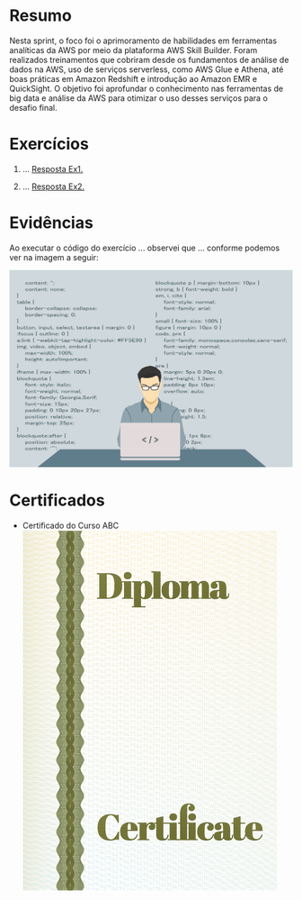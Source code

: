 
# Resumo


Nesta sprint, o foco foi o aprimoramento de habilidades em ferramentas analíticas da AWS por meio da plataforma AWS Skill Builder. Foram realizados treinamentos que cobriram desde os fundamentos de análise de dados na AWS, uso de serviços serverless, como AWS Glue e Athena, até boas práticas em Amazon Redshift e introdução ao Amazon EMR e QuickSight. O objetivo foi aprofundar o conhecimento nas ferramentas de big data e análise da AWS para otimizar o uso desses serviços para o desafio final.



# Exercícios


1. ...
[Resposta Ex1.](exercicios/ex1.txt)


2. ...
[Resposta Ex2.](exercicios/ex2.txt)




# Evidências


Ao executar o código do exercício ... observei que ... conforme podemos ver na imagem a seguir:


![Evidencia 1](evidencias/sample.webp)



# Certificados


- Certificado do Curso ABC
![Curso ABC](certificados/sample.png)


